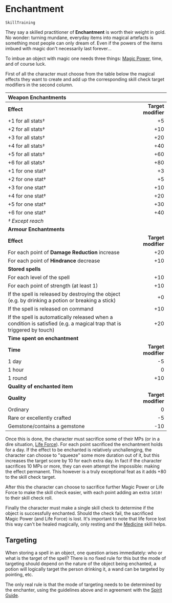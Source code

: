 # Enchantment

`SkillTraining`

They say a skilled practitioner of **Enchantment** is worth their weight in gold. No wonder: turning mundane, everyday items into magical artefacts is something most people can only dream of. Even if the powers of the items imbued with magic don't necessarily last forever...

To imbue an object with magic one needs three things: [Magic Power](character:mp), time, and of course luck.

First of all the character must choose from the table below the magical effects they want to create and add up the corresponding skill check target modifiers in the second column.

| Weapon Enchantments | |
| :------| ------: |
| **Effect** | **Target modifier** |
| +1 for all stats† | +5 |
| +2 for all stats† | +10 |
| +3 for all stats† | +20 |
| +4 for all stats† | +40 |
| +5 for all stats† | +60 |
| +6 for all stats† | +80 |
| +1 for one stat† | +3 |
| +2 for one stat† | +5 |
| +3 for one stat† | +10 |
| +4 for one stat† | +20 |
| +5 for one stat† | +30 |
| +6 for one stat† | +40 |
| *† Except reach* | |
| **Armour Enchantments** | |
| **Effect** | **Target modifier** |
| For each point of **Damage Reduction** increase | +20 |
| For each point of **Hindrance** decrease | +10 |
| **Stored spells** | |
| For each level of the spell | +10 |
| For each point of strength (at least 1) | +10 |
| If the spell is released by destroying the object (e.g. by drinking a potion or breaking a stick) | +0 |
| If the spell is released on command | +10 |
| If the spell is automatically released when a condition is satisfied (e.g. a magical trap that is triggered by touch) | +20 |
| **Time spent on enchantment** |
| **Time** | **Target modifier** |
| 1 day | -5 |
| 1 hour | 0 |
| 1 round | +10 |
| **Quality of enchanted item** | |
| **Quality** | **Target modifier** |
| Ordinary | 0 |
| Rare or excellently crafted | -5 |
| Gemstone/contains a gemstone | -10 |

Once this is done, the character must sacrifice some of their MPs (or in a dire situation, [Life Force](character:ep)). For each point sacrificed the enchantment holds for a day. If the effect to be enchanted is relatively unchallenging, the character can choose to "squeeze" some more duration out of it, but this increases the target score by 10 for each extra day. In fact if the character sacrifices 10 MPs or more, they can even attempt the impossible: making the effect permanent. This however is a truly exceptional feat as it adds +80 to the skill check target.

After this the character can choose to sacrifice further Magic Power or Life Force to make the skill check easier, with each point adding an extra `1d10!` to their skill check roll.

Finally the character must make a single skill check to determine if the object is successfully enchanted. Should the check fail, the sacrificed Magic Power (and Life Force) is lost. It's important to note that life force lost this way can't be healed magically, only resting and the [Medicine](skill:medicine) skill helps.

## Targeting

When storing a spell in an object, one question arises immediately: who or what is the target of the spell? There is no fixed rule for this but the mode of targeting should depend on the nature of the object being enchanted, a potion will logically target the person drinking it, a wand can be targeted by pointing, etc.

The only real rule is that the mode of targeting needs to be determined by the enchanter, using the guidelines above and in agreement with the [Spirit Guide](world:concepts:spirit_guide).
